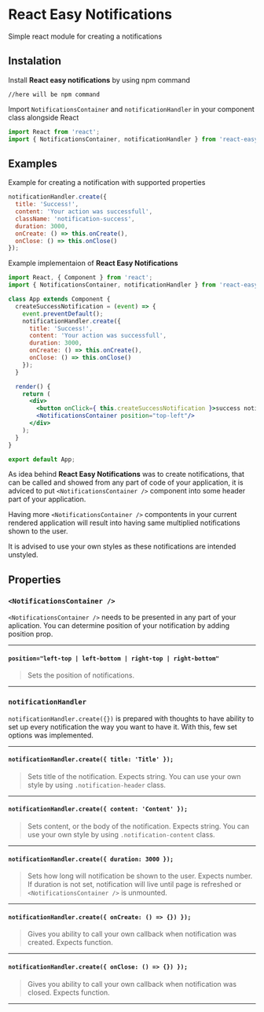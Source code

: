 # React Easy Notifications
Simple react module for creating a notifications
## Instalation
Install **React easy notifications** by using npm command
```
//here will be npm command
```

Import `NotificationsContainer` and `notificationHandler` in your component class alongside React
```jsx
import React from 'react';
import { NotificationsContainer, notificationHandler } from 'react-easy-notifications';
```

## Examples

Example for creating a notification with supported properties
```jsx
notificationHandler.create({
  title: 'Success!',
  content: 'Your action was successfull',
  className: 'notification-success',
  duration: 3000,
  onCreate: () => this.onCreate(),
  onClose: () => this.onClose()
});
```
Example implementaion of **React Easy Notifications**
```jsx
import React, { Component } from 'react';
import { NotificationsContainer, notificationHandler } from 'react-easy-notifications';

class App extends Component {
  createSuccessNotification = (event) => {
    event.preventDefault();
    notificationHandler.create({
      title: 'Success!',
      content: 'Your action was successfull',
      duration: 3000,
      onCreate: () => this.onCreate(),
      onClose: () => this.onClose()
    });
  }

  render() {
    return (
      <div>
        <button onClick={ this.createSuccessNotification }>success notification</button>
        <NotificationsContainer position="top-left"/>
      </div>
    );
  }
}

export default App;
```

As idea behind **React Easy Notifications** was to create notifications, that can be called and showed from any part of code of your application, it is adviced to put `<NotificationsContainer />` component into some header part of your application.

Having more `<NotificationsContainer />` compontents in your current rendered application will result into having same multiplied notifications shown to the user.

It is advised to use your own styles as these notifications are intended unstyled.

## Properties
### `<NotificationsContainer />`
`<NotificationsContainer />` needs to be presented in any part of your aplication. You can determine position of your notification by adding position prop.

---
#### `position="left-top | left-bottom | right-top | right-bottom"`
>Sets the position of notifications.
---

### `notificationHandler`
`notificationHandler.create({})` is prepared with thoughts to have ability to set up every notification the way you want to have it. With this, few set options was implemented.

---
#### `notificationHandler.create({ title: 'Title' });`
>Sets title of the notification. Expects string. You can use your own style by using `.notification-header` class.
---
#### `notificationHandler.create({ content: 'Content' });`
> Sets content, or the body of the notification. Expects string. You can use your own style by using `.notification-content` class.
---
#### `notificationHandler.create({ duration: 3000 });`
> Sets how long will notification be shown to the user. Expects number. If duration is not set, notification will live until page is refreshed or `<NotificationsContainer />` is unmounted.
---
#### `notificationHandler.create({ onCreate: () => {}) });`
> Gives you ability to call your own callback when notification was created. Expects function.
---
#### `notificationHandler.create({ onClose: () => {}) });`
> Gives you ability to call your own callback when notification was closed. Expects function.
---